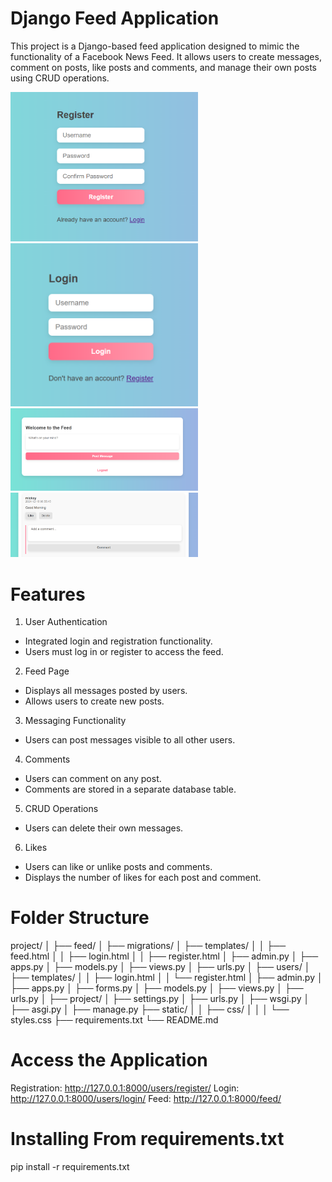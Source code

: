 # Django Feed Application
This project is a Django-based feed application designed to mimic the functionality of a Facebook News Feed. It allows users to create messages, comment on posts, like posts and comments, and manage their own posts using CRUD operations.

<img src="./images_pro/register_page.png" width="300"/>
<img src="./images_pro/login_page.png" width="300"/>
<img src="./images_pro/Feed_page.png" width="300"/>
<img src="./images_pro/after_post.png" width="300"/>

# Features
1. User Authentication

- Integrated login and registration functionality.
- Users must log in or register to access the feed.

2. Feed Page

- Displays all messages posted by users.
- Allows users to create new posts.

3. Messaging Functionality

- Users can post messages visible to all other users.

4. Comments

- Users can comment on any post.
- Comments are stored in a separate database table.

5. CRUD Operations

- Users can delete their own messages.

6. Likes

- Users can like or unlike posts and comments.
- Displays the number of likes for each post and comment.

# Folder Structure

project/
│
├── feed/
│   ├── migrations/
│   ├── templates/
│   │   ├── feed.html
│   │   ├── login.html
│   │   ├── register.html
│   ├── admin.py
│   ├── apps.py
│   ├── models.py
│   ├── views.py
│   ├── urls.py
│
├── users/
│   ├── templates/
│   │   ├── login.html
│   │   └── register.html
│   ├── admin.py
│   ├── apps.py
│   ├── forms.py
│   ├── models.py
│   ├── views.py
│   ├── urls.py
│
├── project/
│   ├── settings.py
│   ├── urls.py
│   ├── wsgi.py
│   ├── asgi.py
│
├── manage.py
├── static/
│   │   ├── css/
│   │   │   └── styles.css
├── requirements.txt
└── README.md

# Access the Application

Registration: http://127.0.0.1:8000/users/register/
Login: http://127.0.0.1:8000/users/login/
Feed: http://127.0.0.1:8000/feed/


# Installing From requirements.txt
pip install -r requirements.txt
